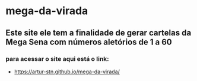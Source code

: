 # mega-da-virada

## Este site ele tem a finalidade de gerar cartelas da Mega Sena com números aletórios de 1 a 60

### para acessar o site aqui está o link:

- https://artur-stn.github.io/mega-da-virada/
